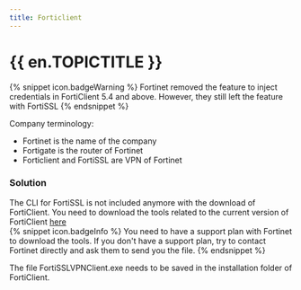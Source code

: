 ```yaml
---
title: Forticlient
---
```

# {{ en.TOPICTITLE }}  
{% snippet icon.badgeWarning %}
Fortinet removed the feature to inject credentials in FortiClient 5.4 and above. However, they still left the feature with FortiSSL
{% endsnippet %}  

Company terminology:  

* Fortinet is the name of the company
* Fortigate is the router of Fortinet
* Forticlient and FortiSSL are VPN of Fortinet
### Solution
The CLI for FortiSSL is not included anymore with the download of FortiClient. You need to download the tools related to the current version of FortiClient [here](https://support.fortinet.com/login/UserLogin.aspx)  
{% snippet icon.badgeInfo %}
You need to have a support plan with Fortinet to download the tools. If you don&apos;t have a support plan, try to contact Fortinet directly and ask them to send you the file.
{% endsnippet %}  

The file FortiSSLVPNClient.exe needs to be saved in the installation folder of FortiClient.